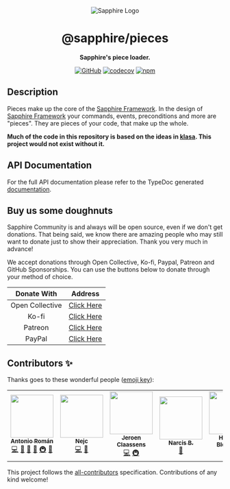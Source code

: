 <div align="center">

![Sapphire Logo](https://cdn.skyra.pw/gh-assets/sapphire-banner.png)

# @sapphire/pieces

**Sapphire's piece loader.**

[![GitHub](https://img.shields.io/github/license/sapphiredev/pieces)](https://github.com/sapphiredev/pieces/blob/main/LICENSE.md)
[![codecov](https://codecov.io/gh/sapphiredev/pieces/branch/main/graph/badge.svg?token=D5P9QPKA9T)](https://codecov.io/gh/sapphiredev/pieces)
[![npm](https://img.shields.io/npm/v/@sapphire/pieces?color=crimson&logo=npm&style=flat-square)](https://www.npmjs.com/package/@sapphire/pieces)

</div>

## Description

Pieces make up the core of the [Sapphire Framework][]. In the design of [Sapphire Framework][] your commands, events, preconditions and more are "pieces". They are pieces of your code, that make up the whole.

**Much of the code in this repository is based on the ideas in [klasa]. This project would not exist without it.**

## API Documentation

For the full API documentation please refer to the TypeDoc generated [documentation](https://sapphiredev.github.io/pieces).

## Buy us some doughnuts

Sapphire Community is and always will be open source, even if we don't get donations. That being said, we know there are amazing people who may still want to donate just to show their appreciation. Thank you very much in advance!

We accept donations through Open Collective, Ko-fi, Paypal, Patreon and GitHub Sponsorships. You can use the buttons below to donate through your method of choice.

|   Donate With   |                       Address                       |
| :-------------: | :-------------------------------------------------: |
| Open Collective | [Click Here](https://sapphirejs.dev/opencollective) |
|      Ko-fi      |      [Click Here](https://sapphirejs.dev/kofi)      |
|     Patreon     |    [Click Here](https://sapphirejs.dev/patreon)     |
|     PayPal      |     [Click Here](https://sapphirejs.dev/paypal)     |

## Contributors ✨

Thanks goes to these wonderful people ([emoji key](https://allcontributors.org/docs/en/emoji-key)):

<!-- ALL-CONTRIBUTORS-LIST:START - Do not remove or modify this section -->
<!-- prettier-ignore-start -->
<!-- markdownlint-disable -->
<table>
  <tr>
    <td align="center"><a href="https://github.com/kyranet"><img src="https://avatars0.githubusercontent.com/u/24852502?v=4?s=100" width="100px;" alt=""/><br /><sub><b>Antonio Román</b></sub></a><br /><a href="https://github.com/sapphiredev/pieces/commits?author=kyranet" title="Code">💻</a> <a href="https://github.com/sapphiredev/pieces/commits?author=kyranet" title="Documentation">📖</a> <a href="#design-kyranet" title="Design">🎨</a> <a href="#ideas-kyranet" title="Ideas, Planning, & Feedback">🤔</a> <a href="#infra-kyranet" title="Infrastructure (Hosting, Build-Tools, etc)">🚇</a> <a href="#projectManagement-kyranet" title="Project Management">📆</a></td>
    <td align="center"><a href="https://quantumlytangled.com/"><img src="https://avatars1.githubusercontent.com/u/7919610?v=4?s=100" width="100px;" alt=""/><br /><sub><b>Nejc</b></sub></a><br /><a href="https://github.com/sapphiredev/pieces/commits?author=QuantumlyTangled" title="Code">💻</a> <a href="#userTesting-QuantumlyTangled" title="User Testing">📓</a></td>
    <td align="center"><a href="https://favware.tech"><img src="https://avatars3.githubusercontent.com/u/4019718?v=4?s=100" width="100px;" alt=""/><br /><sub><b>Jeroen Claassens</b></sub></a><br /><a href="https://github.com/sapphiredev/pieces/commits?author=favna" title="Code">💻</a> <a href="#infra-favna" title="Infrastructure (Hosting, Build-Tools, etc)">🚇</a></td>
    <td align="center"><a href="http://leonard.sh"><img src="https://avatars.githubusercontent.com/u/35312043?v=4?s=100" width="100px;" alt=""/><br /><sub><b>Narcis B.</b></sub></a><br /><a href="https://github.com/sapphiredev/pieces/commits?author=LeonardSSH" title="Documentation">📖</a></td>
    <td align="center"><a href="https://github.com/hblomqvist"><img src="https://avatars.githubusercontent.com/u/74746184?v=4?s=100" width="100px;" alt=""/><br /><sub><b>Henning Blomqvist</b></sub></a><br /><a href="https://github.com/sapphiredev/pieces/commits?author=hblomqvist" title="Code">💻</a></td>
  </tr>
</table>

<!-- markdownlint-restore -->
<!-- prettier-ignore-end -->

<!-- ALL-CONTRIBUTORS-LIST:END -->

This project follows the [all-contributors](https://github.com/all-contributors/all-contributors) specification. Contributions of any kind welcome!

[sapphire framework]: https://github.com/sapphiredev/rk
[klasa]: https://github.com/dirigeants/klasa
